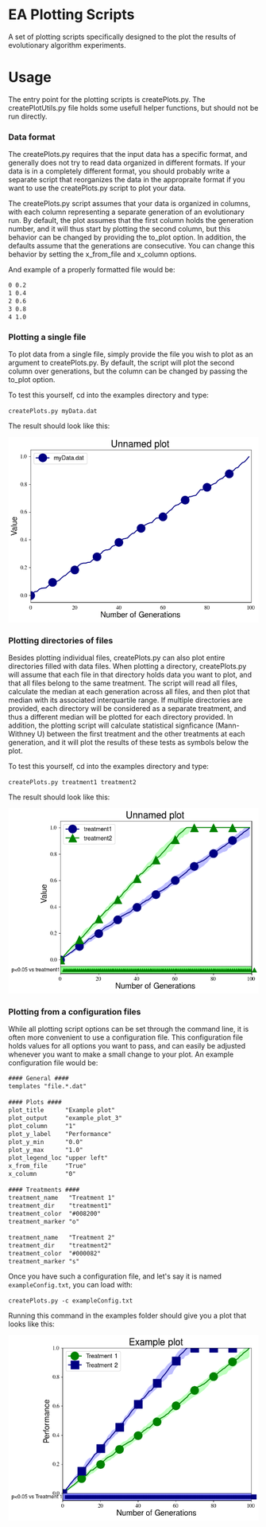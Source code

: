 # EA Plotting Scripts
A set of plotting scripts specifically designed to the plot the results of evolutionary algorithm experiments.

# Usage
The entry point for the plotting scripts is createPlots.py. The createPlotUtils.py file holds some usefull helper functions,
but should not be run directly.


### Data format
The createPlots.py requires that the input data has a specific format, and generally does not try to read data
organized in different formats. If your data is in a completely different format, you should probably write a
separate script that reorganizes the data in the appropraite format if you want to use the createPlots.py script
to plot your data.

The createPlots.py script assumes that your data is organized in columns, with each column representing a separate
generation of an evolutionary run. By default, the plot assumes that the first column holds the generation number,
and it will thus start by plotting the second column, but this behavior can be changed by providing the to_plot
option. In addition, the defaults assume that the generations are consecutive. You can change this behavior by
setting the x_from_file and x_column options.

And example of a properly formatted file would be:

```
0 0.2
1 0.4
2 0.6
3 0.8
4 1.0
```

### Plotting a single file
To plot data from a single file, simply provide the file you wish to plot as an argument to createPlots.py.
By default, the script will plot the second column over generations, but the column can be changed by passing the 
to_plot option.

To test this yourself, cd into the examples directory and type:

`createPlots.py myData.dat`

The result should look like this:

![Example plot 1](examples/example_plot_1/example_plot.png "Example plot 1")


### Plotting directories of files
Besides plotting individual files, createPlots.py can also plot entire directories filled with data files. When plotting a
directory, createPlots.py will assume that each file in that directory holds data you want to plot, and that all files belong
to the same treatment. The script will read all files, calculate the median at each generation across all files, and then plot
that median with its associated interquartile range. If multiple directories are provided, each directory will be considered
as a separate treatment, and thus a different median will be plotted for each directory provided. In addition, the plotting
script will calculate statistical signficance (Mann-Withney U) between the first treatment and the other treatments at each
generation, and it will plot the results of these tests as symbols below the plot.


To test this yourself, cd into the examples directory and type:

`createPlots.py treatment1 treatment2`

The result should look like this:

![Example plot 2](examples/example_plot_2/example_plot.png "Example plot 2")


### Plotting from a configuration files
While all plotting script options can be set through the command line, it is often more convenient to use a 
configuration file. This configuration file holds values for all options you want to pass, and can easily be
adjusted whenever you want to make a small change to your plot. An example configuration file would be:

```
#### General ####
templates "file.*.dat"

#### Plots ####
plot_title      "Example plot"
plot_output     "example_plot_3"
plot_column     "1"
plot_y_label    "Performance"
plot_y_min      "0.0"
plot_y_max      "1.0"
plot_legend_loc "upper left"
x_from_file     "True"
x_column        "0"

#### Treatments ####
treatment_name   "Treatment 1"
treatment_dir    "treatment1"
treatment_color  "#008200"
treatment_marker "o"

treatment_name   "Treatment 2"
treatment_dir    "treatment2"
treatment_color  "#000082"
treatment_marker "s"
```

Once you have such a configuration file, and let's say it is named `exampleConfig.txt`, you can load with:

`createPlots.py -c exampleConfig.txt`

Running this command in the examples folder should give you a plot that looks like this:

![Example plot 3](examples/example_plot_3/example_plot.png "Example plot 3")
